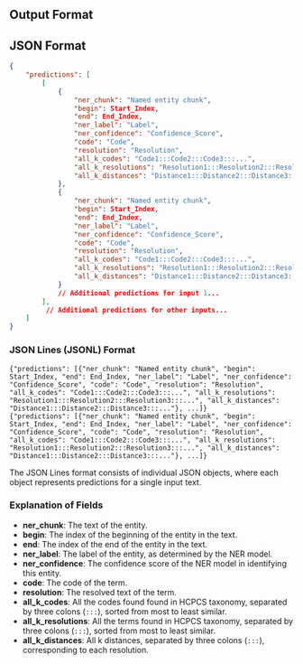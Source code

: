 ## Output Format


## JSON Format

```json
{
    "predictions": [
        [
            {
                "ner_chunk": "Named entity chunk",
                "begin": Start_Index,
                "end": End_Index,
                "ner_label": "Label",
                "ner_confidence": "Confidence_Score",
                "code": "Code",
                "resolution": "Resolution",
                "all_k_codes": "Code1:::Code2:::Code3:::...",
                "all_k_resolutions": "Resolution1:::Resolution2:::Resolution3:::...",
                "all_k_distances": "Distance1:::Distance2:::Distance3:::...",
            },
            {
                "ner_chunk": "Named entity chunk",
                "begin": Start_Index,
                "end": End_Index,
                "ner_label": "Label",
                "ner_confidence": "Confidence_Score",
                "code": "Code",
                "resolution": "Resolution",
                "all_k_codes": "Code1:::Code2:::Code3:::...",
                "all_k_resolutions": "Resolution1:::Resolution2:::Resolution3:::...",
                "all_k_distances": "Distance1:::Distance2:::Distance3:::...",
            }
            // Additional predictions for input 1...
        ],
         // Additional predictions for other inputs...
    ]
}

```


### JSON Lines (JSONL) Format

```
{"predictions": [{"ner_chunk": "Named entity chunk", "begin": Start_Index, "end": End_Index, "ner_label": "Label", "ner_confidence": "Confidence_Score", "code": "Code", "resolution": "Resolution", "all_k_codes": "Code1:::Code2:::Code3:::...", "all_k_resolutions": "Resolution1:::Resolution2:::Resolution3:::...", "all_k_distances": "Distance1:::Distance2:::Distance3:::..."}, ...]}
{"predictions": [{"ner_chunk": "Named entity chunk", "begin": Start_Index, "end": End_Index, "ner_label": "Label", "ner_confidence": "Confidence_Score", "code": "Code", "resolution": "Resolution", "all_k_codes": "Code1:::Code2:::Code3:::...", "all_k_resolutions": "Resolution1:::Resolution2:::Resolution3:::...", "all_k_distances": "Distance1:::Distance2:::Distance3:::..."}, ...]}
```

The JSON Lines format consists of individual JSON objects, where each object represents predictions for a single input text.


### Explanation of Fields

  - **ner_chunk**: The text of the entity.
  - **begin**: The index of the beginning of the entity in the text.
  - **end**: The index of the end of the entity in the text.
  - **ner_label**: The label of the entity, as determined by the NER model.
  - **ner_confidence**: The confidence score of the NER model in identifying this entity.
  - **code**: The code of the term.
  - **resolution**: The resolved text of the term.
  - **all_k_codes**: All the codes found found in HCPCS taxonomy, separated by three colons (`:::`), sorted from most to least similar.
  - **all_k_resolutions**: All the terms found in HCPCS taxonomy, separated by three colons (`:::`), sorted from most to least similar.
  - **all_k_distances**: All k distances, separated by three colons (`:::`), corresponding to each resolution.